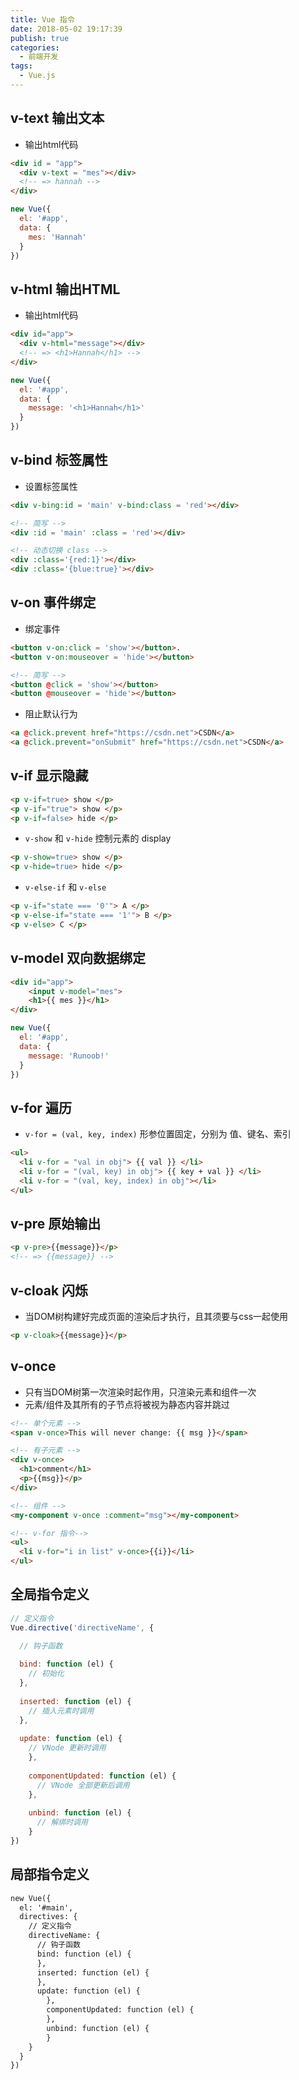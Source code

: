 ```yaml
---
title: Vue 指令
date: 2018-05-02 19:17:39
publish: true
categories:
  - 前端开发
tags:
  - Vue.js
---
```


## v-text 输出文本
- 输出html代码
```html
<div id = "app">
  <div v-text = "mes"></div>
  <!-- => hannah -->
</div>
```
```javascript
new Vue({
  el: '#app',
  data: {
    mes: 'Hannah'
  }
})
```
## v-html 输出HTML
- 输出html代码
```html
<div id="app">
  <div v-html="message"></div>
  <!-- => <h1>Hannah</h1> -->
</div>
```
```javascript
new Vue({
  el: '#app',
  data: {
    message: '<h1>Hannah</h1>'
  }
})
```
## v-bind 标签属性
- 设置标签属性
```html
<div v-bing:id = 'main' v-bind:class = 'red'></div>

<!-- 简写 -->
<div :id = 'main' :class = 'red'></div>

<!-- 动态切换 class -->
<div :class='{red:1}'></div>
<div :class='{blue:true}'></div>
```
## v-on 事件绑定
- 绑定事件
```html
<button v-on:click = 'show'></button>.
<button v-on:mouseover = 'hide'></button>

<!-- 简写 -->
<button @click = 'show'></button>
<button @mouseover = 'hide'></button>
```
- 阻止默认行为
```html
<a @click.prevent href="https://csdn.net">CSDN</a>
<a @click.prevent="onSubmit" href="https://csdn.net">CSDN</a>
```
## v-if 显示隐藏
```html
<p v-if=true> show </p>
<p v-if="true"> show </p>
<p v-if=false> hide </p>
```
- `v-show` 和 `v-hide`  控制元素的 display
```html
<p v-show=true> show </p>
<p v-hide=true> hide </p>
```
- `v-else-if` 和 `v-else`
```html
<p v-if="state === '0'"> A </p> 
<p v-else-if="state === '1'"> B </p>
<p v-else> C </p> 
```
## v-model 双向数据绑定
```html
<div id="app">
    <input v-model="mes">
    <h1>{{ mes }}</h1>
</div>
```
```javascript
new Vue({
  el: '#app',
  data: {
    message: 'Runoob!'
  }
})
```
## v-for 遍历
- `v-for = (val, key, index)` 形参位置固定，分别为 值、键名、索引
```html
<ul>
  <li v-for = "val in obj"> {{ val }} </li>
  <li v-for = "(val, key) in obj"> {{ key + val }} </li>
  <li v-for = "(val, key, index) in obj"></li>
</ul>
```
## v-pre 原始输出
```html
<p v-pre>{{message}}</p>
<!-- => {{message}} -->
```
## v-cloak 闪烁
- 当DOM树构建好完成页面的渲染后才执行，且其须要与css一起使用
```html
<p v-cloak>{{message}}</p>
```
## v-once
- 只有当DOM树第一次渲染时起作用，只渲染元素和组件一次
- 元素/组件及其所有的子节点将被视为静态内容并跳过
```html
<!-- 单个元素 -->
<span v-once>This will never change: {{ msg }}</span>

<!-- 有子元素 -->
<div v-once>
  <h1>comment</h1>
  <p>{{msg}}</p>
</div>

<!-- 组件 -->
<my-component v-once :comment="msg"></my-component>

<!-- v-for 指令-->
<ul>
  <li v-for="i in list" v-once>{{i}}</li>
</ul>
```

## 全局指令定义
```javascript
// 定义指令
Vue.directive('directiveName', {

  // 钩子函数
  
  bind: function (el) {
    // 初始化
  },
  
  inserted: function (el) {
    // 插入元素时调用
  },
  
  update: function (el) {
    // VNode 更新时调用
    },
    
    componentUpdated: function (el) {
      // VNode 全部更新后调用
    },
    
    unbind: function (el) {
      // 解绑时调用
    }
})
```
## 局部指令定义
```html
new Vue({
  el: '#main',
  directives: {
    // 定义指令
    directiveName: {
      // 钩子函数
      bind: function (el) { 
      },
      inserted: function (el) {
      },
      update: function (el) {
        },
        componentUpdated: function (el) {
        },
        unbind: function (el) {
        }
    }
  }
})
```
